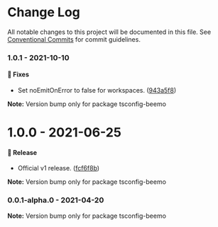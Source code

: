 # Change Log

All notable changes to this project will be documented in this file.
See [Conventional Commits](https://conventionalcommits.org) for commit guidelines.

### 1.0.1 - 2021-10-10

#### 🐞 Fixes

- Set noEmitOnError to false for workspaces. ([943a5f8](https://github.com/beemojs/dev/commit/943a5f8))

**Note:** Version bump only for package tsconfig-beemo





# 1.0.0 - 2021-06-25

#### 🎉 Release

- Official v1 release. ([fcf6f8b](https://github.com/beemojs/dev/commit/fcf6f8b))

**Note:** Version bump only for package tsconfig-beemo





### 0.0.1-alpha.0 - 2021-04-20

**Note:** Version bump only for package tsconfig-beemo
